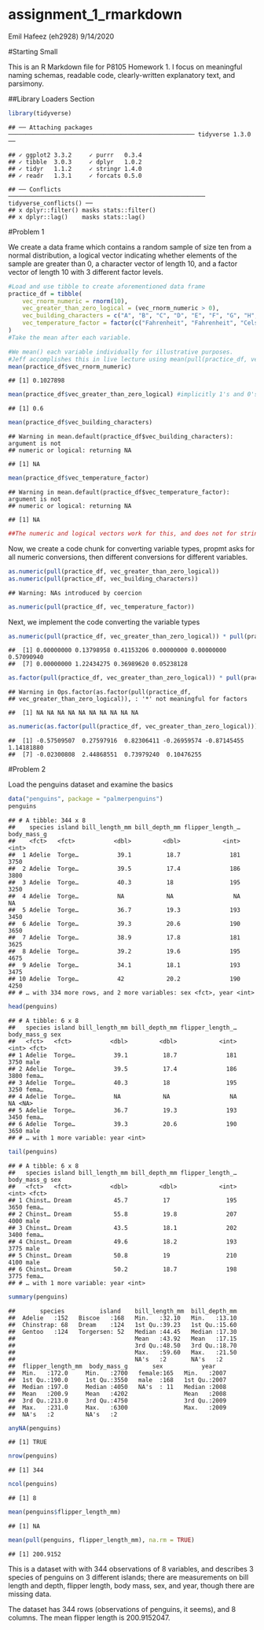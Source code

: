 assignment\_1\_rmarkdown
================
Emil Hafeez (eh2928)
9/14/2020

\#Starting Small

This is an R Markdown file for P8105 Homework 1. I focus on meaningful
naming schemas, readable code, clearly-written explanatory text, and
parsimony.

\#\#Library Loaders Section

``` r
library(tidyverse)
```

    ## ── Attaching packages ───────────────────────────────────────────────────── tidyverse 1.3.0 ──

    ## ✓ ggplot2 3.3.2     ✓ purrr   0.3.4
    ## ✓ tibble  3.0.3     ✓ dplyr   1.0.2
    ## ✓ tidyr   1.1.2     ✓ stringr 1.4.0
    ## ✓ readr   1.3.1     ✓ forcats 0.5.0

    ## ── Conflicts ──────────────────────────────────────────────────────── tidyverse_conflicts() ──
    ## x dplyr::filter() masks stats::filter()
    ## x dplyr::lag()    masks stats::lag()

\#Problem 1

We create a data frame which contains a random sample of size ten from a
normal distribution, a logical vector indicating whether elements of the
sample are greater than 0, a character vector of length 10, and a factor
vector of length 10 with 3 different factor levels.

``` r
#Load and use tibble to create aforementioned data frame
practice_df = tibble(
    vec_rnorm_numeric = rnorm(10),
    vec_greater_than_zero_logical = (vec_rnorm_numeric > 0), 
    vec_building_characters = c("A", "B", "C", "D", "E", "F", "G", "H", "I", "J"),
    vec_temperature_factor = factor(c("Fahrenheit", "Fahrenheit", "Celsius", "Fahrenheit", "Kelvin", "Fahrenheit", "Celsius", "Kelvin", "Kelvin", "Fahrenheit"))
)
#Take the mean after each variable.

#We mean() each variable individually for illustrative purposes.
#Jeff accomplishes this in live lecture using mean(pull(practice_df, vec_rnorm_numeric)). I will test this too. 
mean(practice_df$vec_rnorm_numeric)
```

    ## [1] 0.1027898

``` r
mean(practice_df$vec_greater_than_zero_logical) #implicitly 1's and 0's by coercion
```

    ## [1] 0.6

``` r
mean(practice_df$vec_building_characters)
```

    ## Warning in mean.default(practice_df$vec_building_characters): argument is not
    ## numeric or logical: returning NA

    ## [1] NA

``` r
mean(practice_df$vec_temperature_factor)
```

    ## Warning in mean.default(practice_df$vec_temperature_factor): argument is not
    ## numeric or logical: returning NA

    ## [1] NA

``` r
##The numeric and logical vectors work for this, and does not for string (characters and factors) variables.
```

Now, we create a code chunk for converting variable types, propmt asks
for all numeric conversions, then different conversions for different
variables.

``` r
as.numeric(pull(practice_df, vec_greater_than_zero_logical))
as.numeric(pull(practice_df, vec_building_characters))
```

    ## Warning: NAs introduced by coercion

``` r
as.numeric(pull(practice_df, vec_temperature_factor))
```

Next, we implement the code converting the variable types

``` r
as.numeric(pull(practice_df, vec_greater_than_zero_logical)) * pull(practice_df, vec_rnorm_numeric)
```

    ##  [1] 0.00000000 0.13798958 0.41153206 0.00000000 0.00000000 0.57090940
    ##  [7] 0.00000000 1.22434275 0.36989620 0.05238128

``` r
as.factor(pull(practice_df, vec_greater_than_zero_logical)) * pull(practice_df, vec_rnorm_numeric)
```

    ## Warning in Ops.factor(as.factor(pull(practice_df,
    ## vec_greater_than_zero_logical)), : '*' not meaningful for factors

    ##  [1] NA NA NA NA NA NA NA NA NA NA

``` r
as.numeric(as.factor(pull(practice_df, vec_greater_than_zero_logical))) * pull(practice_df, vec_rnorm_numeric)
```

    ##  [1] -0.57509507  0.27597916  0.82306411 -0.26959574 -0.87145455  1.14181880
    ##  [7] -0.02300808  2.44868551  0.73979240  0.10476255

\#Problem 2

Load the penguins dataset and examine the basics

``` r
data("penguins", package = "palmerpenguins")
penguins
```

    ## # A tibble: 344 x 8
    ##    species island bill_length_mm bill_depth_mm flipper_length_… body_mass_g
    ##    <fct>   <fct>           <dbl>         <dbl>            <int>       <int>
    ##  1 Adelie  Torge…           39.1          18.7              181        3750
    ##  2 Adelie  Torge…           39.5          17.4              186        3800
    ##  3 Adelie  Torge…           40.3          18                195        3250
    ##  4 Adelie  Torge…           NA            NA                 NA          NA
    ##  5 Adelie  Torge…           36.7          19.3              193        3450
    ##  6 Adelie  Torge…           39.3          20.6              190        3650
    ##  7 Adelie  Torge…           38.9          17.8              181        3625
    ##  8 Adelie  Torge…           39.2          19.6              195        4675
    ##  9 Adelie  Torge…           34.1          18.1              193        3475
    ## 10 Adelie  Torge…           42            20.2              190        4250
    ## # … with 334 more rows, and 2 more variables: sex <fct>, year <int>

``` r
head(penguins)
```

    ## # A tibble: 6 x 8
    ##   species island bill_length_mm bill_depth_mm flipper_length_… body_mass_g sex  
    ##   <fct>   <fct>           <dbl>         <dbl>            <int>       <int> <fct>
    ## 1 Adelie  Torge…           39.1          18.7              181        3750 male 
    ## 2 Adelie  Torge…           39.5          17.4              186        3800 fema…
    ## 3 Adelie  Torge…           40.3          18                195        3250 fema…
    ## 4 Adelie  Torge…           NA            NA                 NA          NA <NA> 
    ## 5 Adelie  Torge…           36.7          19.3              193        3450 fema…
    ## 6 Adelie  Torge…           39.3          20.6              190        3650 male 
    ## # … with 1 more variable: year <int>

``` r
tail(penguins)
```

    ## # A tibble: 6 x 8
    ##   species island bill_length_mm bill_depth_mm flipper_length_… body_mass_g sex  
    ##   <fct>   <fct>           <dbl>         <dbl>            <int>       <int> <fct>
    ## 1 Chinst… Dream            45.7          17                195        3650 fema…
    ## 2 Chinst… Dream            55.8          19.8              207        4000 male 
    ## 3 Chinst… Dream            43.5          18.1              202        3400 fema…
    ## 4 Chinst… Dream            49.6          18.2              193        3775 male 
    ## 5 Chinst… Dream            50.8          19                210        4100 male 
    ## 6 Chinst… Dream            50.2          18.7              198        3775 fema…
    ## # … with 1 more variable: year <int>

``` r
summary(penguins)
```

    ##       species          island    bill_length_mm  bill_depth_mm  
    ##  Adelie   :152   Biscoe   :168   Min.   :32.10   Min.   :13.10  
    ##  Chinstrap: 68   Dream    :124   1st Qu.:39.23   1st Qu.:15.60  
    ##  Gentoo   :124   Torgersen: 52   Median :44.45   Median :17.30  
    ##                                  Mean   :43.92   Mean   :17.15  
    ##                                  3rd Qu.:48.50   3rd Qu.:18.70  
    ##                                  Max.   :59.60   Max.   :21.50  
    ##                                  NA's   :2       NA's   :2      
    ##  flipper_length_mm  body_mass_g       sex           year     
    ##  Min.   :172.0     Min.   :2700   female:165   Min.   :2007  
    ##  1st Qu.:190.0     1st Qu.:3550   male  :168   1st Qu.:2007  
    ##  Median :197.0     Median :4050   NA's  : 11   Median :2008  
    ##  Mean   :200.9     Mean   :4202                Mean   :2008  
    ##  3rd Qu.:213.0     3rd Qu.:4750                3rd Qu.:2009  
    ##  Max.   :231.0     Max.   :6300                Max.   :2009  
    ##  NA's   :2         NA's   :2

``` r
anyNA(penguins)
```

    ## [1] TRUE

``` r
nrow(penguins)
```

    ## [1] 344

``` r
ncol(penguins)
```

    ## [1] 8

``` r
mean(penguins$flipper_length_mm)
```

    ## [1] NA

``` r
mean(pull(penguins, flipper_length_mm), na.rm = TRUE)
```

    ## [1] 200.9152

This is a dataset with with 344 observations of 8 variables, and
describes 3 species of penguins on 3 different islands; there are
measurements on bill length and depth, flipper length, body mass, sex,
and year, though there are missing data.

The dataset has 344 rows (observations of penguins, it seems), and 8
columns. The mean flipper length is 200.9152047.
